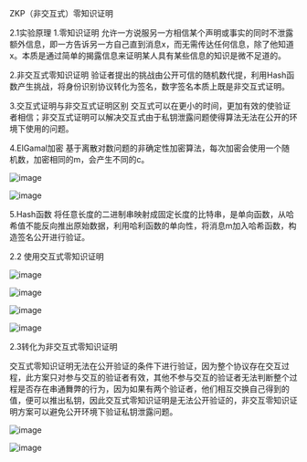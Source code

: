 ZKP（非交互式）零知识证明

2.1实验原理
1.零知识证明
允许一方说服另一方相信某个声明或事实的同时不泄露额外信息，即一方告诉另一方自己直到消息x，而无需传达任何信息，除了他知道x。本质是通过简单的揭露信息来证明某人具有某些信息的知识是微不足道的。

2.非交互式零知识证明
验证者提出的挑战由公开可信的随机数代提，利用Hash函数产生挑战，将身份识别协议转化为签名，数字签名本质上既是非交互式证明。

3.交互式证明与非交互式证明区别
交互式可以在更小的时间，更加有效的使验证者相信；非交互式证明可以解决交互式由于私钥泄露问题使得算法无法在公开的环境下使用的问题。

4.ElGamal加密
基于离散对数问题的非确定性加密算法，每次加密会使用一个随机数，加密相同的m，会产生不同的c。

![image](https://user-images.githubusercontent.com/105495105/181895382-8ea42c3e-a35c-415d-ac3b-e9dfc5e02fd8.png)

![image](https://user-images.githubusercontent.com/105495105/181896884-47529fbc-3e88-4e14-abed-0ec16bb949b1.png)


5.Hash函数
将任意长度的二进制串映射成固定长度的比特串，是单向函数，从哈希值不能反向推出原始数据，利用哈利函数的单向性，将消息m加入哈希函数，构造签名公开进行验证。

2.2 使用交互式零知识证明

![image](https://user-images.githubusercontent.com/105495105/181897063-b0023a46-304a-4bea-8423-29e46ac38313.png)

![image](https://user-images.githubusercontent.com/105495105/181897171-39cee10d-ba32-4d2e-a04a-082a08f8fe12.png)

![image](https://user-images.githubusercontent.com/105495105/181897292-eea7c1a9-56d2-4611-b075-06338ed41e08.png)

![image](https://user-images.githubusercontent.com/105495105/181897433-960eef17-bc5f-4ea5-b41e-c03c647879c0.png)




2.3转化为非交互式零知识证明

交互式零知识证明无法在公开验证的条件下进行验证，因为整个协议存在交互过程，此方案只对参与交互的验证者有效，其他不参与交互的验证者无法判断整个过程是否存在串通舞弊的行为，因为如果有两个验证者，他们相互交换自己得到的值，便可以推出私钥，因此交互式零知识证明是无法公开验证的，非交互零知识证明方案可以避免公开环境下验证私钥泄露问题。

![image](https://user-images.githubusercontent.com/105495105/181897835-99768484-4e0b-46d3-bca4-c66a829ff84d.png)

![image](https://user-images.githubusercontent.com/105495105/181897986-564a8310-908f-4410-bc1d-dffcc3698f7d.png)


